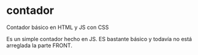 # contador
Contador básico en HTML y JS con CSS

Es un simple contador hecho en JS. ES bastante básico y todavía no está arreglada la parte FRONT.
